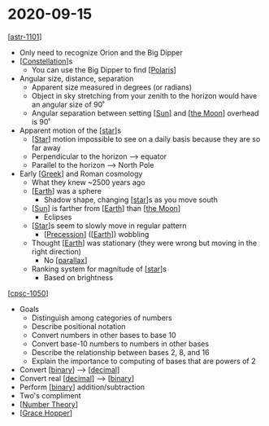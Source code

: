 # 2020-09-15

[[astr-1101]]

- Only need to recognize Orion and the Big Dipper
- [[Constellation]]s
  - You can use the Big Dipper to find [[Polaris]]
- Angular size, distance, separation
  - Apparent size measured in degrees (or radians)
  - Object in sky stretching from your zenith to the horizon would have an angular size of 90˚
  - Angular separation between setting [[Sun]] and [[the Moon]] overhead is 90˚
- Apparent motion of the [[star]]s
  - [[Star]] motion impossible to see on a daily basis because they are so far away
  - Perpendicular to the horizon --> equator
  - Parallel to the horizon --> North Pole
- Early [[Greek]] and Roman cosmology
  - What they knew ~2500 years ago
  - [[Earth]] was a sphere
    - Shadow shape, changing [[star]]s as you move south
  - [[Sun]] is farther from [[Earth]] than [[the Moon]]
    - Eclipses
  - [[Star]]s seem to slowly move in regular pattern
    - [[Precession]] ([[Earth]]) wobbling
  - Thought [[Earth]] was stationary (they were wrong but moving in the right direction)
    - No [[parallax]]
  - Ranking system for magnitude of [[star]]s
    - Based on brightness

[[cpsc-1050]]

- Goals
  - Distinguish among categories of numbers
  - Describe positional notation
  - Convert numbers in other bases to base 10
  - Convert base-10 numbers to numbers in other bases
  - Describe the relationship between bases 2, 8, and 16
  - Explain the importance to computing of bases that are powers of 2
- Convert [[binary]] --> [[decimal]]
- Convert real [[decimal]] --> [[binary]]
- Perform [[binary]] addition/subtraction
- Two's compliment
- [[Number Theory]]
- [[Grace Hopper]]

[//begin]: # "Autogenerated link references for markdown compatibility"
[astr-1101]: astr-1101 "ASTR 1101 - Intro to the Solar System"
[Constellation]: constellation "Constellation"
[Polaris]: polaris "Polaris"
[Sun]: sun "Sun"
[the Moon]: the-moon "The Moon"
[star]: star "Star"
[Greek]: greek "Greek"
[Earth]: earth "Earth 🜨"
[Precession]: precession "Precession"
[parallax]: parallax "Parallax"
[cpsc-1050]: cpsc-1050 "CPSC 1050 - Introduction to Computer Science"
[binary]: binary "Binary"
[decimal]: decimal "Decimal"
[Number Theory]: number-theory "Number Theory"
[Grace Hopper]: grace-hopper "Grace Murray Hopper"
[//end]: # "Autogenerated link references"